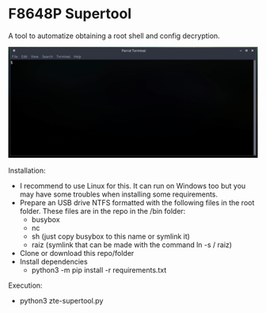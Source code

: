 # F8648P Supertool

A tool to automatize obtaining a root shell and config decryption.

![demo](demo.gif)

Installation:

- I recommend to use Linux for this. It can run on Windows too but you may have some troubles when installing some requirements.
- Prepare an USB drive NTFS formatted with the following files in the root folder. These files are in the repo in the /bin folder:
    - busybox
    - nc 
    - sh (just copy busybox to this name or symlink it)
    - raiz (symlink that can be made with the command ln -s / raiz)
- Clone or download this repo/folder
- Install dependencies
    - python3 -m pip install -r requirements.txt

Execution:

- python3 zte-supertool.py




